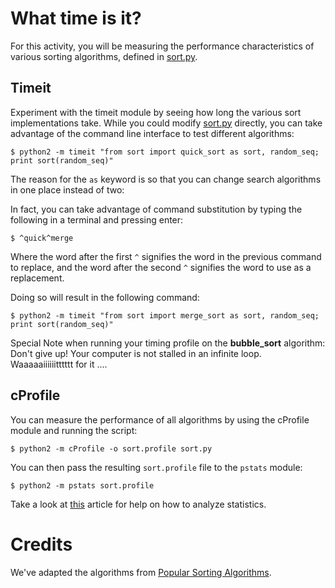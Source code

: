 # What time is it?
For this activity, you will be measuring the performance characteristics of
various sorting algorithms, defined in [sort.py](sort.py).


## Timeit
Experiment with the timeit module by seeing how long the various sort
implementations take. While you could modify [sort.py](sort.py) directly, you
can take advantage of the command line interface to test different algorithms:

```console
$ python2 -m timeit "from sort import quick_sort as sort, random_seq; print sort(random_seq)"
```

The reason for the `as` keyword is so that you can change search algorithms in
one place instead of two:

In fact, you can take advantage of command substitution by typing the following
in a terminal and pressing enter:

```console
$ ^quick^merge
```
Where the word after the first `^` signifies the word in the previous command to
replace, and the word after the second `^` signifies the word to use as a
replacement.

Doing so will result in the following command:

```console
$ python2 -m timeit "from sort import merge_sort as sort, random_seq; print sort(random_seq)"
```
Special Note when running your timing profile on the **bubble_sort** algorithm:  Don't give up! Your computer is not stalled in an infinite loop.  Waaaaaiiiiiitttttt for it ....

## cProfile
You can measure the performance of all algorithms by using the cProfile module
and running the script:

```console
$ python2 -m cProfile -o sort.profile sort.py
```

You can then pass the resulting `sort.profile` file to the `pstats` module:

```console
$ python2 -m pstats sort.profile
```

Take a look at
[this](https://www.stefaanlippens.net/python_profiling_with_pstats_interactive_mode/)
article for help on how to analyze statistics.


# Credits
We've adapted the algorithms from 
[Popular Sorting Algorithms](https://medium.com/@george.seif94/a-tour-of-the-top-5-sorting-algorithms-with-python-code-43ea9aa02889).
